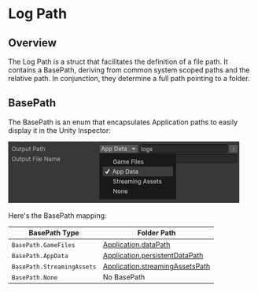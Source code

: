 # Log Path

## Overview

The Log Path is a struct that facilitates the definition of a file path. It contains a BasePath, deriving from common system scoped paths and the relative path. In conjunction, they determine a full path pointing to a folder.

## BasePath

The BasePath is an enum that encapsulates Application paths to easily display it in the Unity Inspector:

![LogPath as seen in the Unity Editor](../images/logpath.png)

Here's the BasePath mapping:

| BasePath Type        | Folder Path                                    |
|----------------------|--------------------------------------------------|
| `BasePath.GameFiles`   | [Application.dataPath](https://docs.unity3d.com/ScriptReference/Application-dataPath.html)      |
| `BasePath.AppData`     | [Application.persistentDataPath](https://docs.unity3d.com/ScriptReference/Application-persistentDataPath.html) |
| `BasePath.StreamingAssets` | [Application.streamingAssetsPath](https://docs.unity3d.com/ScriptReference/Application-streamingAssetsPath.html) |
| `BasePath.None` | No BasePath               |